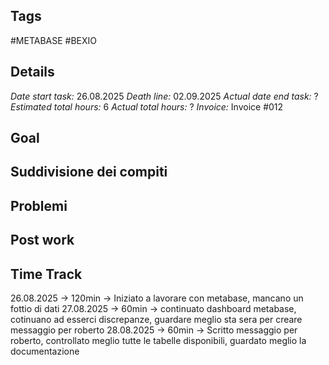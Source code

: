 ## Tags
#METABASE 
#BEXIO

## Details
*Date start task:* 26.08.2025
*Death line:* 02.09.2025
*Actual date end task:* ?
*Estimated total hours:* 6
*Actual total hours:* ?
*Invoice:* Invoice #012

## Goal

## Suddivisione dei compiti

## Problemi

## Post work 

## Time Track
26.08.2025 -> 120min -> Iniziato a lavorare con metabase, mancano un fottio di dati 
27.08.2025 -> 60min -> continuato dashboard metabase, cotinuano ad esserci discrepanze, guardare meglio sta sera per creare messaggio per roberto
28.08.2025 -> 60min -> Scritto messaggio per roberto, controllato meglio tutte le tabelle disponibili, guardato meglio la documentazione